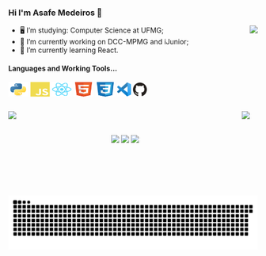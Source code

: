 ### Hi I'm Asafe Medeiros 👋

<img align="right" height="180px" src="https://cdn.dribbble.com/users/220167/screenshots/2373375/resp_dribbble.gif">

- 🖥️ I’m studying: Computer Science at UFMG;
- 🔭 I’m currently working on DCC-MPMG and iJunior;
- 🌱 I’m currently learning React.


#### Languages and Working Tools...


<div style="display: inline_block">
  <img align="center" height="30" width="40" src="https://raw.githubusercontent.com/devicons/devicon/master/icons/python/python-original.svg">
  <img align="center" alt="Asafe-Js" height="30" width="40" src="https://raw.githubusercontent.com/devicons/devicon/master/icons/javascript/javascript-plain.svg">
  <img align="center" alt="Asafe-React" height="30" width="40" src="https://raw.githubusercontent.com/devicons/devicon/master/icons/react/react-original.svg">
  <img align="center" alt="Asafe-HTML" height="30" width="40" src="https://raw.githubusercontent.com/devicons/devicon/master/icons/html5/html5-original.svg">
  <img align="center" alt="Asafe-CSS" height="30" width="40" src="https://raw.githubusercontent.com/devicons/devicon/master/icons/css3/css3-original.svg">
  <img align="center" alt="Asafe-Csharp" height=28" width="28" src="https://github.com/LeonardoYz/LeonardoYz/blob/main/assets/VsCode.svg.png">
  <img align="center" alt="Asafe-Csharp" height="28" width="28" src="https://raw.githubusercontent.com/github/explore/80688e429a7d4ef2fca1e82350fe8e3517d3494d/topics/github-api/github-api.png">
</div>

## 
<div>
  <a href="https://github.com/asafeclemente">
   <img height="170em" src="https://github-readme-stats.vercel.app/api?username=asafeclemente&show_icons=true&theme=react&include_all_commits=true&count_private=true"/>
  <img align="right" height="170em" src="https://github-readme-stats.vercel.app/api/top-langs/?username=asafeclemente&hide=jupyter notebook&layout=compact&langs_count=7&theme=react"/>
</div>

##
 
<div align="center"> 
  <a href="https://www.youtube.com/channel/UCcx2RRQ6pcVT6CQNWepWBvQ" target="_blank"><img src="https://img.shields.io/badge/YouTube-FF0000?style=for-the-badge&logo=youtube&logoColor=white" target="_blank"></a>
  <a href="https://instagram.com/asafe.medeiros" target="_blank"><img src="https://img.shields.io/badge/-Instagram-%23E4405F?style=for-the-badge&logo=instagram&logoColor=white" target="_blank"></a>
<!--  	<a href="https://www.twitch.tv/rafaballerinii" target="_blank"><img src="https://img.shields.io/badge/Twitch-9146FF?style=for-the-badge&logo=twitch&logoColor=white" target="_blank"></a> -->
<!--  <a href="https://discord.gg/Asafe#4299" target="_blank"><img src="https://img.shields.io/badge/Discord-7289DA?style=for-the-badge&logo=discord&logoColor=white" target="_blank"></a>  -->
  <a href="https://www.linkedin.com/in/asafemedeiros" target="_blank"><img src="https://img.shields.io/badge/-LinkedIn-%230077B5?style=for-the-badge&logo=linkedin&logoColor=white" target="_blank"></a> 
 </div>

##


 ![Snake animation](https://github.com/asafeclemente/asafeclemente/blob/output/github-contribution-grid-snake.svg)
 

